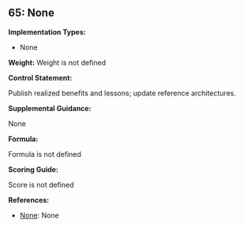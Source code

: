 ## 65: None

**Implementation Types:**
 
- None

**Weight:** Weight is not defined

**Control Statement:**

Publish realized benefits and lessons; update reference architectures.

**Supplemental Guidance:**

None

**Formula:**

Formula is not defined

**Scoring Guide:**

Score is not defined

**References:**

- [None](None): None
